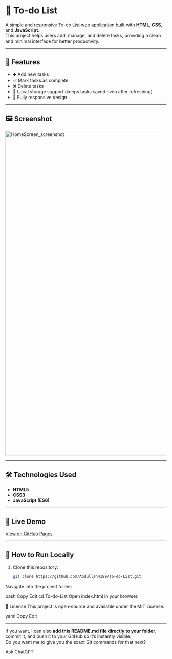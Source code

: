 # 📝 To-do List

A simple and responsive To-do List web application built with **HTML**, **CSS**, and **JavaScript**.  
This project helps users add, manage, and delete tasks, providing a clean and minimal interface for better productivity.

---

## 🌟 Features
- ➕ Add new tasks
- ✅ Mark tasks as complete
- ❌ Delete tasks
- 💾 Local storage support (keeps tasks saved even after refreshing)
- 📱 Fully responsive design

---

## 🖼️ Screenshot
<img width="1805" height="1013" alt="HomeScreen_screenshot" src="https://github.com/user-attachments/assets/66887080-79c4-4f5b-957f-0535fba2f66a" />


---

## 🛠️ Technologies Used
- **HTML5**
- **CSS3**
- **JavaScript (ES6)**

---

## 🚀 Live Demo
[View on GitHub Pages](#) 

---

## 📌 How to Run Locally
1. Clone this repository:
   ```bash
   git clone https://github.com/Abdullah4189/To-do-List.git
Navigate into the project folder:

bash
Copy
Edit
cd To-do-List
Open index.html in your browser.

📄 License
This project is open-source and available under the MIT License.

yaml
Copy
Edit

---

If you want, I can also **add this README.md file directly to your folder**, commit it, and push it to your GitHub so it’s instantly visible.  
Do you want me to give you the exact Git commands for that next?

Ask ChatGPT
